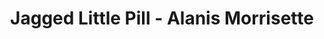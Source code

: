 ---
layout: album
title: Jagged Little Pill - Alanis Morrisette
slug: alanis-jagged
album_slug: alanis-jagged
---